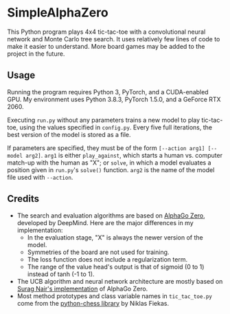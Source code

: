 # SimpleAlphaZero

This Python program plays 4x4 tic-tac-toe with a convolutional neural network and Monte Carlo tree search. It uses relatively few lines of code to make it easier to understand. More board games may be added to the project in the future.

## Usage

Running the program requires Python 3, PyTorch, and a CUDA-enabled GPU. My environment uses Python 3.8.3, PyTorch 1.5.0, and a GeForce RTX 2060.

Executing `run.py` without any parameters trains a new model to play tic-tac-toe, using the values specified in `config.py`. Every five full iterations, the best version of the model is stored as a file.

If parameters are specified, they must be of the form `[--action arg1] [--model arg2]`. `arg1` is either `play_against`, which starts a human vs. computer match-up with the human as "X"; or `solve`, in which a model evaluates a position given in `run.py`'s `solve()` function. `arg2` is the name of the model file used with `--action`.

## Credits

* The search and evaluation algorithms are based on [AlphaGo Zero](https://www.nature.com/articles/nature24270.epdf?author_access_token=VJXbVjaSHxFoctQQ4p2k4tRgN0jAjWel9jnR3ZoTv0PVW4gB86EEpGqTRDtpIz-2rmo8-KG06gqVobU5NSCFeHILHcVFUeMsbvwS-lxjqQGg98faovwjxeTUgZAUMnRQ), developed by DeepMind. Here are the major differences in my implementation:
    * In the evaluation stage, "X" is always the newer version of the model.
    * Symmetries of the board are not used for training.
    * The loss function does not include a regularization term.
    * The range of the value head's output is that of sigmoid (0 to 1) instead of tanh (-1 to 1).
* The UCB algorithm and neural network architecture are mostly based on [Surag Nair's implementation](https://github.com/suragnair/alpha-zero-general) of AlphaGo Zero.
* Most method prototypes and class variable names in `tic_tac_toe.py` come from the [python-chess library](https://github.com/niklasf/python-chess) by Niklas Fiekas.